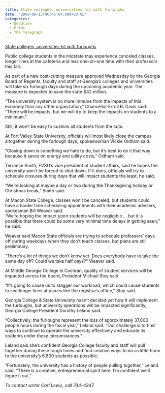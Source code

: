 ```yaml
---
title: State colleges, universities hit with furloughs
date: '2009-08-13T06:45:04.000+00:00'
categories:
  - Deadline
  - Print
  - The Telegraph
---
```


<a href="http://www.macon.com/2009/08/13/808286/state-colleges-universities-hit.html">State colleges, universities hit with furloughs</a>

Public college students in the midstate may experience canceled classes, longer lines at the cafeteria and less one-on-one time with their professors this fall.

As part of a new cost-cutting measure approved Wednesday by the Georgia Board of Regents, faculty and staff at Georgia’s colleges and universities will take six furlough days during the upcoming academic year. The measure is expected to save the state $42 million.

“The university system is no more immune from the impacts of this economy than any other organization,” Chancellor Erroll B. Davis said. “There will be impacts, but we will try to keep the impacts on students to a minimum.”

Still, it won’t be easy to cushion all students from the cuts.

At Fort Valley State University, officials will most likely close the campus altogether during the furlough days, spokeswoman Vickie Oldham said.

“Closing down is something we hate to do, but it’s best to do it that way because it saves on energy and utility costs,” Oldham said.

Terrance Smith, FVSU’s vice president of student affairs, said he hopes the university won’t be forced to shut down. If it does, officials will try to schedule closures during days that will impact students the least, he said.

“We’re looking at maybe a day or two during the Thanksgiving holiday or Christmas break,” Smith said.

At Macon State College, classes won’t be canceled, but students could have a harder time scheduling appointments with their academic advisers, spokesman Bill Weaver said.\
“We’re hoping the impact upon students will be negligible ... but it is possible that there could be some very minimal time delays in getting seen,” he said.

Weaver said Macon State officials are trying to schedule professors’ days off during weekdays when they don’t teach classes, but plans are still preliminary.

“There’s a lot of things we don’t know yet. Does everybody have to take the same day off? Could we take half days?” Weaver said.

At Middle Georgia College in Cochran, quality of student services will be impacted across the board, President Michael Stoy said.

“It’s going to cause us to stagger our workload, which could cause students to see longer lines at places like the registrar’s office,” Stoy said.

Georgia College &amp; State University hasn’t decided yet how it will implement the furloughs, but university operations will be impacted significantly, Georgia College President Dorothy Leland said.

“Collectively, the furloughs represent the loss of approximately 37,000 people hours during the fiscal year,” Leland said. “Our challenge is to find ways to continue to operate the university effectively and educate its students under these circumstances.”

Leland said she’s confident Georgia College faculty and staff will pull together during these tough times and find creative ways to do as little harm to the university’s 6,600 students as possible.

“Fortunately, the university has a history of people pulling together,” Leland said. “There is a creative, entrepreneurial spirit here. I’m confident we’ll figure it out.”

<em>To contact writer Carl Lewis, call 744-4347.</em>

